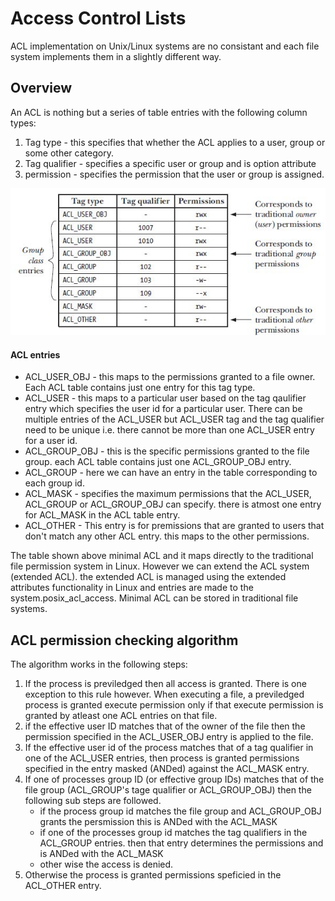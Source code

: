 # Access Control Lists 

ACL implementation on Unix/Linux systems are no consistant and each file system implements them in
a slightly different way.

## Overview 
An ACL is nothing but a series of table entries with the following column types: 
1. Tag type - this specifies that whether the ACL applies to a user, group or some other category. 
2. Tag qualifier - specifies a specific user or group and is option attribute
3. permission - specifies the permission that the user or group is assigned. 

![acl-table](images/acl-table.jpg)

#### ACL entries 
* ACL_USER_OBJ - this maps to the permissions granted to a file owner. Each ACL table contains just
  one entry for this tag type. 
* ACL_USER - this maps to a particular user based on the tag qaulifier entry which specifies the
  user id for a particular user. There can be multiple entries of the ACL_USER but ACL_USER tag and
  the tag qualifier need to be unique i.e. there cannot be more than one ACL_USER entry for a user
  id. 
* ACL_GROUP_OBJ - this is the specific permissions granted to the file group. each ACL table
  contains just one ACL_GROUP_OBJ entry. 
* ACL_GROUP - here we can have an entry in the table corresponding to each group id. 
* ACL_MASK - specifies the maximum permissions that the ACL_USER, ACL_GROUP or ACL_GROUP_OBJ can
  specify. there is atmost one entry for ACL_MASK in the ACL table entry. 
* ACL_OTHER - This entry is for premissions that are granted to users that don't match any other ACL
  entry. this maps to the other permissions. 

The table shown above minimal ACL and it maps directly to the traditional file permission system in
Linux. However we can extend the ACL system (extended ACL). the extended ACL is managed using the
extended attributes functionality in Linux and entries are made to the system.posix_acl_access.
Minimal ACL can be stored in traditional file systems. 

## ACL permission checking algorithm
The algorithm works in the following steps: 

1. If the process is previledged then all access is granted. There is one exception to this rule
   however. When executing a file, a previledged process is granted execute permission only if that
   execute permission is granted by atleast one ACL entries on that file. 
2. if the effective user ID matches that of the owner of the file then the permission specified in
   the ACL_USER_OBJ entry is applied to the file. 
3. If the effective user id of the process matches that of a tag qualifier in one of the ACL_USER
   entries, then process is granted permissions specified in the entry masked (ANDed) against the
   ACL_MASK entry. 
4. If one of processes group ID (or effective group IDs) matches that of the file group (ACL_GROUP's
   tage qualifier or ACL_GROUP_OBJ) then the following sub steps are followed.
   	* if the process group id matches the file group and ACL_GROUP_OBJ grants the persmission
	  this is ANDed with the ACL_MASK
	* if one of the processes group id matches the tag qualifiers in the ACL_GROUP entries. then
	  that entry determines the permissions and is ANDed with the ACL_MASK
	* other wise the access is denied. 
5. Otherwise the process is granted permissions speficied in the ACL_OTHER entry.


